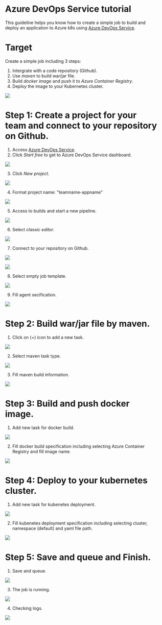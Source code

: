 # Azure DevOps Service tutorial
This guideline helps you know how to create a simple job to build and deploy an application to Azure k8s using [Azure DevOps Service](https://azure.microsoft.com/en-us/services/devops/).

# Target
Create a simple job including 3 steps:
1. Intergrate with a code repository (Github).
2. Use *maven* to build war/jar file.
3. Build *docker image* and push it to *Azure Container Registry*.
4. Deploy the image to your Kubernetes cluster.

![](p1.png)

# Step 1: Create a project for your team and connect to your repository on Github.
1. Access [Azure DevOps Service](https://azure.microsoft.com/en-us/services/devops/).
2. Click *Start free* to get to Azure DevOps Service dashboard.

![](p2.png)

3. Click *New project*. 

![](new-pj.png)

4. Format project name: "teamname-appname"

![](team-name.png)

5. Access to builds and start a new pipeline.

![](start-build.png)

6. Select *classic editor*.

![](classic.png)

7. Connect to your repository on Github.

![](github.png)

![](github2.png)

8. Select empty job template.

![](select-empty.png)

9. Fill agent secification.

![](agent-spec.png)

# Step 2: Build war/jar file by maven.

1. Click on (+) icon to add a new task.

![](agent-spec.png)

2. Select maven task type.

![](select-maven.png)

3. Fill maven build information.

![](fill-maven.png)

# Step 3: Build and push docker image.

1. Add new task for docker build. 

![](build-docker.png)

2. Fill docker build specification including selecting Azure Container Registry and fill image name.

![](fill-docker.png)

# Step 4: Deploy to your kubernetes cluster.

1. Add new task for kubenetes deployment. 

![](select-kube.png)

2. Fill kubenetes deployment specification including selecting cluster, namespace (default) and yaml file path. 

![](kube-spec.png)

# Step 5: Save and queue and Finish.

1. Save and queue.

![](save.png)

3. The job is running.

![](running.png)

4. Checking logs.

![](logs.png)